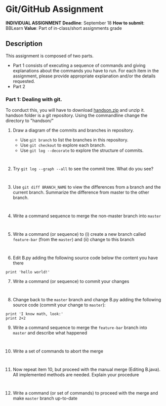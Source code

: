 # Git/GitHub Assignment

**INDIVIDUAL ASSIGNMENT**
**Deadline**: September 18
**How to submit**: BBLearn
**Value**: Part of in-class/short assignments grade

## Description
This assignment is composed of two parts. 
- Part 1 consists of executing a sequence of commands and giving explanations about the commands you have to run. 
For each item in the assignment, please provide appropriate explanation and/or the details requested.
- Part 2
### Part 1: Dealing with git.

To conduct this, you will have to download [handson.zip](handson.zip) and unzip it.
handson folder is a git repository. Using the commandline change the directory to "handson/"


1. Draw a diagram of the commits and branches in repository.

    - Use `git branch` to list the branches in this repository.
    - Use `git checkout` to explore each branch.
    - Use `git log --decorate` to explore the structure of commits.

```


```

2. Try `git log --graph --all` to see the commit tree. What do you see?
```


```

3. Use `git diff BRANCH_NAME` to view the differences from a branch and the current branch.
   Summarize the difference from master to the other branch.

```


```

4. Write a command sequence to merge the non-master branch into `master`

```


```


5. Write a command (or sequence) to (i) create a new branch called `feature-bar` (from the `master`) 
and (ii) change to this branch

```


```
   
6. Edit B.py adding the following source code below the content you have there
```code
print 'hello world!'
```

7. Write a command (or sequence) to commit your changes
```


```

8. Change back to the `master` branch and change B.py adding the following source code (commit your change to `master`):
```
print 'I know math, look:'
print 2+2
```

9. Write a command sequence to merge the `feature-bar` branch into `master` and describe what happened
```


```
   
10. Write a set of commands to abort the merge
```


```
   
11. Now repeat item 10, but proceed with the manual merge (Editing B.java). All implemented methods are needed. Explain your procedure
```


```

12. Write a command (or set of commands) to proceed with the merge and make `master` branch up-to-date
```


```

